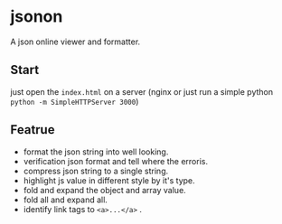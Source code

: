 # jsonon
A json online viewer and formatter.

## Start
just open the `index.html` on a server (nginx or just run a simple python ` python -m SimpleHTTPServer 3000`)


## Featrue
- format the json string into  well looking.
- verification json format and tell where the erroris.
- compress json string to a single string.
- highlight js value in different style by it's type.
- fold and expand the object and array value.
- fold all and expand all.
- identify link tags to `<a>...</a>` .